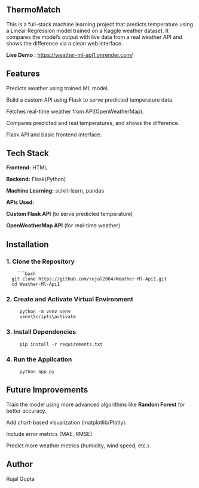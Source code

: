 ## ThermoMatch 
This is a full-stack machine learning project that predicts temperature using a Linear Regression model trained on a Kaggle weather dataset. It compares the model’s output with live data from a real weather API and shows the difference via a clean web interface.

**Live Demo :** https://weather-ml-api1.onrender.com/

## Features
Predicts weather using trained ML model.

Build a custom API using Flask to serve predicted temperature data.

Fetches real-time weather from API(OpenWeatherMap).

Compares predicted and real temperatures, and shows the difference.

Flask API and basic frontend interface.

## Tech Stack
**Frontend:** HTML

**Backend:** Flask(Python)

**Machine Learning:** scikit-learn, pandas

**APIs Used:**

  **Custom Flask API** (to serve predicted temperature)
  
  **OpenWeatherMap API** (for real-time weather)

## Installation
  ### 1. Clone the Repository
        ```bash
      git clone https://github.com/rujal2004/Weather-Ml-Api1.git
      cd Weather-Ml-Api1
  ### 2. Create and Activate Virtual Environment
         python -m venv venv
         venv\Scripts\activate
  ### 3. Install Dependencies
         pip install -r requirements.txt
  ### 4. Run the Application
         python app.py
   

## Future Improvements
  Train the model using more advanced algorithms like **Random Forest** for better   accuracy.
  
  Add chart-based visualization (matplotlib/Plotly).
  
  Include error metrics (MAE, RMSE).
  
  Predict more weather metrics (humidity, wind speed, etc.).

## Author
  Rujal Gupta

 

  
  

